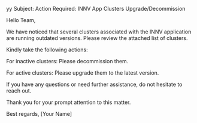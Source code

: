 yy Subject: Action Required: INNV App Clusters Upgrade/Decommission

Hello Team,

We have noticed that several clusters associated with the INNV application are running outdated versions. Please review the attached list of clusters.

Kindly take the following actions:

For inactive clusters: Please decommission them.

For active clusters: Please upgrade them to the latest version.


If you have any questions or need further assistance, do not hesitate to reach out.

Thank you for your prompt attention to this matter.

Best regards,
[Your Name]

